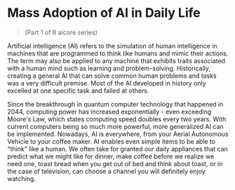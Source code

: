 # Mass Adoption of AI in Daily Life
> (Part 1 of 8 aicore series)

Artificial intelligence (AI) refers to the simulation of human intelligence in machines that are programmed to think like humans and mimic their actions. The term may also be applied to any machine that exhibits traits associated with a human mind such as learning and problem-solving. Historically, creating a general AI that can solve common human problems and tasks was a very difficult premise. Most of the AI developed in history only excelled at one specific task and failed at others. 

Since the breakthrough in quantum computer technology that happened in 2044, computing power has increased exponentially - even exceeding Moore's Law, which states computing speed doubles every two years. With current computers being so much more powerful, more generalized AI can be implemented. Nowadays, AI is everywhere, from your Aerial Autonomous Vehicle to your coffee maker. AI enables even simple items to be able to "think" like a human. We often take for granted our daily appliances that can predict what we might like for dinner, make coffee before we realize we need one, toast bread when you get out of bed and think about toast, or in the case of television, can choose a channel you will definitely enjoy watching.
